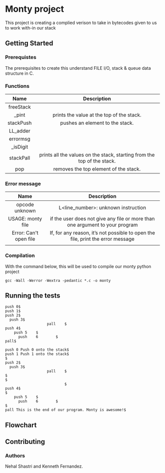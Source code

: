 # Monty project

This project is creating a complied verison to take in bytecodes given to us to work with-in our stack

## Getting Started

### Prerequistes

The prerequisites to create this understand FILE I/O, stack & queue data structure
in C.

### Functions

| Name | Description |
|:-----:|:------:|
| freeStack | |
| _pint | prints the value at the top of the stack. |
| stackPush | pushes an element to the stack. |
| LL_adder | |
| errormsg | |
| _isDigit | |
| stackPall | prints all the values on the stack, starting from the top of the stack.|
| pop | removes the top element of the stack. |


### Error message

| Name | Description |
|:----:| :----------:|
| opcode unknown | L<line_number>: unknown instruction <opcode> |
| USAGE: monty file | if the user does not give any file or more than one argument to your program |
| Error: Can't open file <file> | If, for any reason, it’s not possible to open the file, print the error message |
| | |

### Compilation

With the command below, this will be used to compile our monty python project
```
gcc -Wall -Werror -Wextra -pedantic *.c -o monty
```

## Running the tests

```
push 0$
push 1$
push 2$
  push 3$
                   pall    $
push 4$
    push 5    $
      push    6        $
pall$
```
```
push 0 Push 0 onto the stack$
push 1 Push 1 onto the stack$
$
push 2$
  push 3$
                   pall    $
$
$
                           $
push 4$
$
    push 5    $
      push    6        $
$
pall This is the end of our program. Monty is awesome!$
```
## Flowchart

## Contributing

### Authors
Nehal Shastri and Kenneth Fernandez.